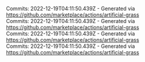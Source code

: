 Commits: 2022-12-19T04:11:50.439Z - Generated via https://github.com/marketplace/actions/artificial-grass
<br>
Commits: 2022-12-19T04:11:50.439Z - Generated via https://github.com/marketplace/actions/artificial-grass
<br>
Commits: 2022-12-19T04:11:50.439Z - Generated via https://github.com/marketplace/actions/artificial-grass
<br>
Commits: 2022-12-19T04:11:50.439Z - Generated via https://github.com/marketplace/actions/artificial-grass
<br>
